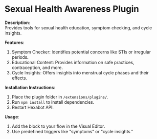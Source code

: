 # Sexual Health Awareness Plugin

**Description**:  
Provides tools for sexual health education, symptom checking, and cycle insights.

**Features**:

1. Symptom Checker: Identifies potential concerns like STIs or irregular periods.
2. Educational Content: Provides information on safe practices, contraception, and more.
3. Cycle Insights: Offers insights into menstrual cycle phases and their effects.

**Installation Instructions**:

1. Place the plugin folder in `/extensions/plugins/`.
2. Run `npm install` to install dependencies.
3. Restart Hexabot API.

**Usage**:

1. Add the block to your flow in the Visual Editor.
2. Use predefined triggers like "symptoms" or "cycle insights."
